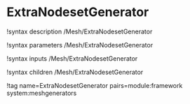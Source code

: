 # ExtraNodesetGenerator

!syntax description /Mesh/ExtraNodesetGenerator

!syntax parameters /Mesh/ExtraNodesetGenerator

!syntax inputs /Mesh/ExtraNodesetGenerator

!syntax children /Mesh/ExtraNodesetGenerator

!tag name=ExtraNodesetGenerator pairs=module:framework system:meshgenerators
